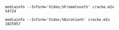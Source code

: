 
    mediainfo --Inform='Video;%FrameCount%' cracke.m2v
    54724

    mediainfo --Inform='Video;%Duration%' cracke.m2v
    1825957
